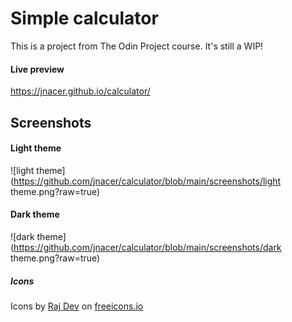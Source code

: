 # Simple calculator
This is a project from The Odin Project course. It's still a WIP!

#### Live preview
https://jnacer.github.io/calculator/

## Screenshots
#### Light theme
![light theme](https://github.com/jnacer/calculator/blob/main/screenshots/light theme.png?raw=true)
#### Dark theme
![dark theme](https://github.com/jnacer/calculator/blob/main/screenshots/dark theme.png?raw=true)

##### Icons
Icons by <a href="https://freeicons.io/profile/714" target="_blank">Raj Dev</a> on <a href="https://freeicons.io/" target="_blank">freeicons.io</a>